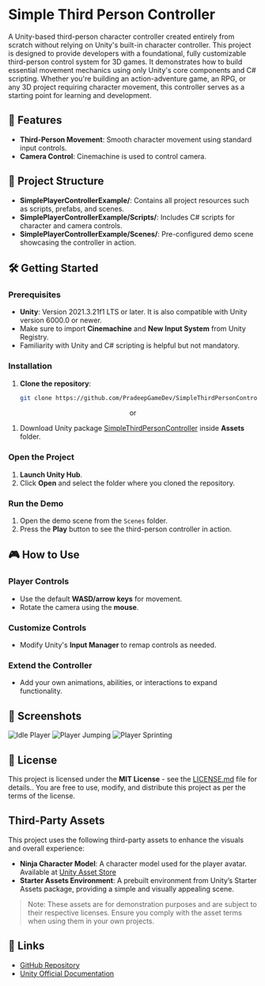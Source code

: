 # Simple Third Person Controller

A Unity-based third-person character controller created entirely from scratch without relying on Unity's built-in character controller. This project is designed to provide developers with a foundational, fully customizable third-person control system for 3D games. It demonstrates how to build essential movement mechanics using only Unity's core components and C# scripting. Whether you're building an action-adventure game, an RPG, or any 3D project requiring character movement, this controller serves as a starting point for learning and development.

## 🚀 Features

- **Third-Person Movement**: Smooth character movement using standard input controls.
- **Camera Control**: Cinemachine is used to control camera.

## 📂 Project Structure

- **SimplePlayerControllerExample/**: Contains all project resources such as scripts, prefabs, and scenes.
- **SimplePlayerControllerExample/Scripts/**: Includes C# scripts for character and camera controls.
- **SimplePlayerControllerExample/Scenes/**: Pre-configured demo scene showcasing the controller in action.

## 🛠️ Getting Started

### Prerequisites

- **Unity**: Version 2021.3.21f1 LTS or later. It is also compatible with Unity version 6000.0 or newer.
- Make sure to import **Cinemachine** and **New Input System** from Unity Registry.
- Familiarity with Unity and C# scripting is helpful but not mandatory.

### Installation

1. **Clone the repository**:
   ```bash
   git clone https://github.com/PradeepGameDev/SimpleThirdPersonController.git

<div align="center">or</div>

1. Download Unity package [SimpleThirdPersonController](Assets/SimpleThirdPersonController.unitypackage) inside **Assets** folder.

### Open the Project

1. **Launch Unity Hub**.
2. Click **Open** and select the folder where you cloned the repository.

### Run the Demo

1. Open the demo scene from the `Scenes` folder.
2. Press the **Play** button to see the third-person controller in action.

## 🎮 How to Use

### Player Controls

- Use the default **WASD/arrow keys** for movement.
- Rotate the camera using the **mouse**.

### Customize Controls

- Modify Unity's **Input Manager** to remap controls as needed.

### Extend the Controller

- Add your own animations, abilities, or interactions to expand functionality.

## 📸 Screenshots

![Idle Player](Assets/Screenshots/idle.png)
![Player Jumping](Assets/Screenshots/jump.png)
![Player Sprinting](Assets/Screenshots/sprint.png)

## 📜 License

This project is licensed under the **MIT License** - see the [LICENSE.md](LICENSE.md) file for details.. You are free to use, modify, and distribute this project as per the terms of the license.

## Third-Party Assets

This project uses the following third-party assets to enhance the visuals and overall experience:

- **Ninja Character Model**: A character model used for the player avatar. Available at [Unity Asset Store](https://assetstore.unity.com/packages/3d/characters/low-character-pack-free-sample-192954) 
- **Starter Assets Environment**: A prebuilt environment from Unity’s Starter Assets package, providing a simple and visually appealing scene.

> Note: These assets are for demonstration purposes and are subject to their respective licenses. Ensure you comply with the asset terms when using them in your own projects.

## 🔗 Links

- [GitHub Repository](https://github.com/PradeepGameDev/SimpleThirdPersonController)
- [Unity Official Documentation](https://docs.unity3d.com/)

